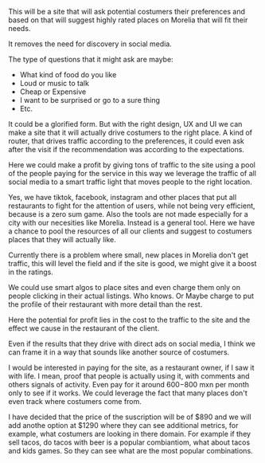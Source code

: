 This will be a site that will ask potential costumers their preferences and based on that will suggest highly rated places on Morelia that will fit their needs.

It removes the need for discovery in social media.

The type of questions that it might ask are maybe:

- What kind of food do you like
- Loud or music to talk
- Cheap or Expensive
- I want to be surprised or go to a sure thing
- Etc.

It could be a glorified form. But with the right design, UX and UI we can make a site that it will actually drive costumers to the right place. A kind of router, that drives traffic according to the preferences, it could even ask after the visit if the recommendation was according to the expectations.

Here we could make a profit by giving tons of traffic to the site using a pool of the people paying for the service in this way we leverage the traffic of all social media to a smart traffic light that moves people to the right location.

Yes, we have tiktok, facebook, instagram and other places that put all restaurants to fight for the attention of users, while not being very efficient, because is a zero sum game. Also the tools are not made especially for a city with our necesities like Morelia. Instead is a general tool.
Here we have a chance to pool the resources of all our clients and suggest to costumers places that they will actually like.

Currently there is a problem where small, new places in Morelia don't get traffic, this will level the field and if the site is good, we might give it a boost in the ratings.

We could use smart algos to place sites and even charge them only on people clicking in their actual listings. Who knows. Or Maybe charge to put the profile of their restaurant with more detail than the rest.

Here the potential for profit lies in the cost to the traffic to the site and the effect we cause in the restaurant of the client.

Even if the results that they drive with direct ads on social media, I think we can frame it in a way that sounds like another source of costumers.

I would be interested in paying for the site, as a restaurant owner, if I saw it with life. I mean, proof that people is actually using it, with comments and others signals of activity. Even pay for it around $600-$800 mxn per month only to see if it works.
We could leverage the fact that many places don't even track where costumers come from.

I have decided that the price of the suscription will be of $890 and we will add anothe option at $1290 where they can see additional metrics, for example, what costumers are looking in there domain. For example if they sell tacos, do tacos with beer is a popular combiantiom, what about tacos and kids games. So they can see what are the most popular combinations.

